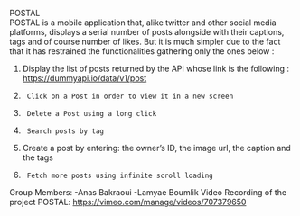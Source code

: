 POSTAL                                                                                                                                                                                                                                                                                                                                                  
POSTAL is a mobile application that, alike twitter and other social media platforms, displays a serial number of posts alongside with their captions, tags and of course number of likes. But it is much simpler due to the fact that it has restrained the functionalities gathering only the ones below :
1.	Display the list of posts returned by the API whose link is the following : https://dummyapi.io/data/v1/post
2.		Click on a Post in order to view it in a new screen
3.		Delete a Post using a long click   
4.		Search posts by tag
5.	 Create a post by entering: the owner’s ID, the image url, the caption and the tags
7.		Fetch more posts using infinite scroll loading
Group Members:
-Anas Bakraoui
-Lamyae Boumlik
Video Recording of the project POSTAL:
https://vimeo.com/manage/videos/707379650 
